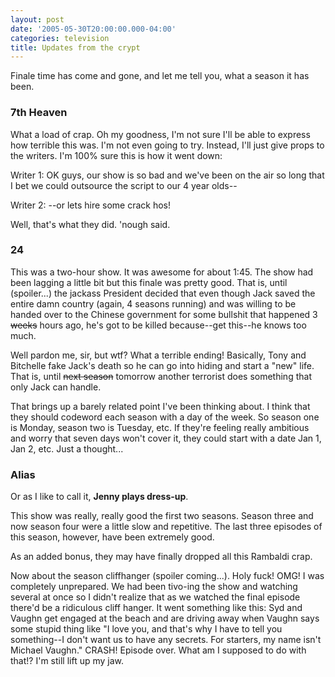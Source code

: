 ```yaml
---
layout: post
date: '2005-05-30T20:00:00.000-04:00'
categories: television
title: Updates from the crypt
---
```


Finale time has come and gone, and let me tell you, what a season it has been. <h3>7th Heaven</h3>What a load of crap. Oh my goodness, I'm not sure I'll be able to express how terrible this was. I'm not even going to try. Instead, I'll just give props to the writers. I'm 100% sure this is how it went down:

Writer 1: OK guys, our show is so bad and we've been on the air so long that I bet we could outsource the script to our 4 year olds--

Writer 2: --or lets hire some crack hos!

Well, that's what they did. 'nough said.<h3>24</h3>This was a two-hour show. It was awesome for about 1:45. The show had been lagging a little bit but this finale was pretty good. That is, until (spoiler...) the jackass President decided that even though Jack saved the entire damn country (again, 4 seasons running) and was willing to be handed over to the Chinese government for some bullshit that happened 3 <s>weeks</s> hours ago, he's got to be killed because--get this--he knows too much.

Well pardon me, sir, but wtf? What a terrible ending! Basically, Tony and Bitchelle fake Jack's death so he can go into hiding and start a "new" life. That is, until <s>next season</s> tomorrow another terrorist does something that only Jack can handle. 

That brings up a barely related point I've been thinking about. I think that they should codeword each season with a day of the week. So season one is Monday, season two is Tuesday, etc. If they're feeling really ambitious and worry that seven days won't cover it, they could start with a date Jan 1, Jan 2, etc. Just a thought...<h3>Alias</h3>Or as I like to call it, **Jenny plays dress-up**.

This show was really, really good the first two seasons. Season three and now season four were a little slow and repetitive. The last three episodes of this season, however, have been extremely good.

As an added bonus, they may have finally dropped all this Rambaldi crap.

Now about the season cliffhanger (spoiler coming...). Holy fuck! OMG! I was completely unprepared. We had been tivo-ing the show and watching several at once so I didn't realize that as we watched the final episode there'd be a ridiculous cliff hanger. It went something like this: Syd and Vaughn get engaged at the beach and are driving away when Vaughn says some stupid thing like "I love you, and that's why I have to tell you something--I don't want us to have any secrets. For starters, my name isn't Michael Vaughn." CRASH! Episode over. What am I supposed to do with that!? I'm still lift up my jaw.